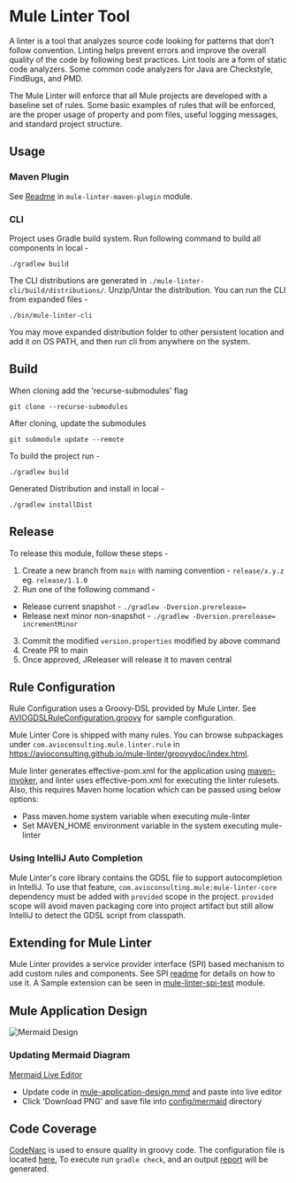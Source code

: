 # Mule Linter Tool
A linter is a tool that analyzes source code looking for patterns that don’t follow convention.  Linting helps prevent errors and improve the overall quality of the code by following best practices.  Lint tools are a form of static code analyzers.  Some common code analyzers for Java are Checkstyle, FindBugs, and PMD.

The Mule Linter will enforce that all Mule projects are developed with a baseline set of rules.  Some basic examples of rules that will be enforced, are the proper usage of property and pom files, useful logging messages, and standard project structure.

## Usage

### Maven Plugin
See [Readme](mule-linter-maven-plugin/README.md) in `mule-linter-maven-plugin` module.

### CLI

Project uses Gradle build system. Run following command to build all components in local -

```shell
./gradlew build
```

The CLI distributions are generated in `./mule-linter-cli/build/distributions/`. 
Unzip/Untar the distribution. You can run the CLI from expanded files - 

```shell
./bin/mule-linter-cli
```

You may move expanded distribution folder to other persistent location and add it on OS PATH, 
and then run cli from anywhere on the system.

## Build

When cloning add the 'recurse-submodules' flag

```git clone --recurse-submodules```

After cloning, update the submodules

```git submodule update --remote```

To build the project run - 

`./gradlew build`

Generated Distribution and install in local - 

`./gradlew installDist`

## Release

To release this module, follow these steps - 
1. Create a new branch from `main` with naming convention - `release/x.y.z` eg. `release/1.1.0`
2. Run one of the following command -
* Release current snapshot - `./gradlew -Dversion.prerelease=`
* Release next minor non-snapshot - `./gradlew -Dversion.prerelease= incrementMinor`
3. Commit the modified `version.properties` modified by above command
4. Create PR to main
5. Once approved, JReleaser will release it to maven central


## Rule Configuration

Rule Configuration uses a Groovy-DSL provided by Mule Linter. See [AVIOGDSLRuleConfiguration.groovy](mule-linter-core/AVIOGDSLRuleConfiguration.groovy) for sample configuration.

Mule Linter Core is shipped with many rules. You can browse subpackages under `com.avioconsulting.mule.linter.rule` in https://avioconsulting.github.io/mule-linter/groovydoc/index.html.

Mule linter generates effective-pom.xml for the application using [maven-invoker](https://maven.apache.org/shared/maven-invoker/), and linter uses effective-pom.xml for executing the linter rulesets.
Also, this requires Maven home location which can be passed using below options:
- Pass maven.home system variable when executing mule-linter 
- Set MAVEN_HOME environment variable in the system executing mule-linter

### Using IntelliJ Auto Completion
Mule Linter's core library contains the GDSL file to support autocompletion in IntelliJ. To use that feature, `com.avioconsulting.mule:mule-linter-core`  dependency must be added with `provided`  scope in the project. `provided` scope will avoid maven packaging core into project artifact but still allow IntelliJ to detect the GDSL script from classpath.

## Extending for Mule Linter

Mule Linter provides a service provider interface (SPI) based mechanism to add custom rules and components. See SPI [readme](./mule-linter-spi/readme.md) for details on how to use it. A Sample extension can be seen in [mule-linter-spi-test](./mule-linter-spi-test) module. 

## Mule Application Design
![Mermaid Design](config/mermaid/mule-application-diagram.png)

### Updating Mermaid Diagram
[Mermaid Live Editor](https://mermaid-js.github.io/mermaid-live-editor/edit#pako:eNrVWFtT6zYQ_isePyWdwCQcOECGYSalhoaT2ySUnulkhhGxEnRqS64lU9KU_17dLEuyE3gtD1ja_by72pvW2YUrEsOwH64SQOkvCGxykC7xksl9MMiyBK0AQwTvljjQf7cogQGoWDPAXiruCFF2NctJBnO2FdDrILN21EPeELxGmyKXkhR85ZOsd2Ykleoz9awY9xD_iTCVzB_VugIsWI7wJsAgtYh3iA03mORQvrdBDJldBRoXCRzkDK3BigWptakgCQGxfWbaarvM2jFrCFuLzVsjzN9OM4IhZrS14kuxethmsCNPQzOwgm3lTSHEgK8rIRvIbhPyN1eqcGKzB7conj8LHSTJZ6GCNYdrA91n6AuQYWuJg7WDnwlJIMCOJM_NDfnmwJscvy_znBfdeDhJ4NqjMpFDZn5Ocq5Oy7VC3NuJqXDv6mFVWrAMe8swODq65quf-Iof7gdcsUq2Kk6LvPsgzTWxkqC1WiKCq3-PjtwjaDW64naiLSyZFjWbjp--j0cubT6dRfOHYbRQZOGy72kyAzmFeZDJh-LEBNLojQehZcVYMIQ_eTfhZCWzopK0jHGrbCcTmSOcEyUw5WlUgRUAQTpCGE4IFzfEDG5K9QKSFBuEW5ucFNkw7gRAh3YYS4mKbdDjAqPyFZEKfDcGrxCXsIMutVLTC5-hB1YAfwX0hYHnBF5Nn4WkTqCepo0iux9ajQe5PcXxA7d6r9zG6pJOVg4uI9GAuiEFZrZ3DznCrqB7SrDtDJ_nZdv4t1H0NOCpdTu4eXi6X0wnJjQLuCpy6JxUCBjkOdhW8UNYaHiEOeUFpiFehs3hXwXKofBmXMiSbwDxMhVO2SchhllCtiIXIyxcHWugn-Oq9TTbuifNVbAOe9jcZrZrDdHz6d3wYXg3mc4jRRWJFL1lOaTCRU4m8fuYAd62WtDwvda8z6B7_yJWJtl3tWvUfTT5NpwsbocjadZ72SVrkmvN25ZfYzZk0w0_-dNkMI4Ws8FN5PCjUTSOJg9Pt6Pp7_Po9tPNjPrdDMTxII6RsAIkdwl5BokyrYUJtvdthRdXvU3ee1uW4Ikr5kO8NUccQPIknEDKYAX_SO6IbHj51-Ae-f82j5jsq-VT7Yp2Xvcbm2FYXX4MsiuVbh3dYK8DwPjiuWB2f-fz0KAkP4KkODQZNQIburexR7eyBoi8N4v0GeZ-dy9lvKAkziH-wH_l-GxYqnqdwNjuchi6arkLhAosbXHqC9FBhr4hGcxWc0tqUO5lpa3eY-3cgZC3PrDZ47AbwH1E8m0z94Cj4StMPJY23TNGGT94HE4PHKCBvfNin-cwkYk8jJtN0uc02USbzTNTUnm7Nw1FZRG4vLLpc2XV15cpRV0OTZD6OFfWKTPDqqtCt3Q95zm0auRzyK9qSFA0rSdIpGJFq32CCuKdGFvnkBYJCzJpAb8svPv-MwOsvvRYRZRdxpnL67xqXDVuKBGVq70kFFSqqbJVGKBqHzWkIr-K_xW2ecCmhqEc1zaX-dJJjDmvzuiNT3CM-9hKVEFfQBbkhfPxDxVUcJ0BJUY0S8BWuZ-2SMGyQoQTgrTttXJHo93FxUqr9S0Ulmg3ygQVtOvSNn3PC1pLkCrXaDOD6h3jHMWSEtpOUZXqlmHXuV8E3Ter_tEnBIpsbiBPnO9BpYZnOmLbgOpFzc-27Y-IqK5xXbNXmulgfEsNwwuxtKwiOcUmL5_aUcR39KTp0zZVTatunOqaiwyu0BqtfD86DBnkUkDYCVOYpwDFYT-Udi9D9sJrahn2-TKGa8CTbRku8TuHgoKRxRavwv4aJBR2wiKL-Y2gf1DzqBEfCUluiBnAfxDCQSwv-BZK7lj_LCceEhL2d-Fb2D_rHp-eX573ul_PT7_0Ts7OO-E27B-d9E6OLy965ydfu5e9i4svZ--d8B8ptHd8ctE9u-ien112Ty9Ov568_wfp9MoY)
* Update code in [mule-application-design.mmd](config/mermaid/mule-application-design.mmd) and paste into live editor
* Click 'Download PNG' and save file into [config/mermaid](config/mermaid) directory
## Code Coverage
[CodeNarc](https://codenarc.github.io/CodeNarc/) is used to ensure quality in groovy code.  The configuration file is located [here.](config/code-quality-config/codenarc/codenarc.xml)  To execute run ```gradle check```, and an output [report](build/reports/codenarc/main.html) will be generated. 
